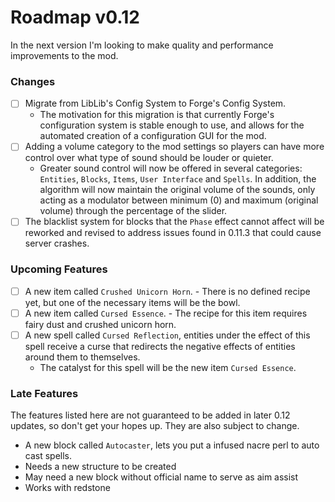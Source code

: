 # Roadmap v0.12
In the next version I'm looking to make quality and performance improvements to the mod.

### Changes
- [ ] Migrate from LibLib's Config System to Forge's Config System.
  - The motivation for this migration is that currently Forge's configuration system is stable enough to use, and allows for the automated creation of a configuration GUI for the mod.
- [ ] Adding a volume category to the mod settings so players can have more control over what type of sound should be louder or quieter.
  - Greater sound control will now be offered in several categories: ``Entities``, ``Blocks``, ``Items``, ``User Interface`` and ``Spells``. In addition, the algorithm will now maintain the original volume of the sounds, only acting as a modulator between minimum (0) and maximum (original volume) through the percentage of the slider.
- [ ] The blacklist system for blocks that the ``Phase`` effect cannot affect will be reworked and revised to address issues found in 0.11.3 that could cause server crashes.

### Upcoming Features
- [ ] A new item called ``Crushed Unicorn Horn``.
      - There is no defined recipe yet, but one of the necessary items will be the bowl.
- [ ] A new item called ``Cursed Essence``.
      - The recipe for this item requires fairy dust and crushed unicorn horn.
- [ ] A new spell called ``Cursed Reflection``, entities under the effect of this spell receive a curse that redirects the negative effects of entities around them to themselves.
     - The catalyst for this spell will be the new item ``Cursed Essence``.

### Late Features
The features listed here are not guaranteed to be added in later 0.12 updates, so don't get your hopes up. They are also subject to change.
- A new block called ``Autocaster``, lets you put a infused nacre perl to auto cast spells.
 - Needs a new structure to be created
 - May need a new block without official name to serve as aim assist
 - Works with redstone
